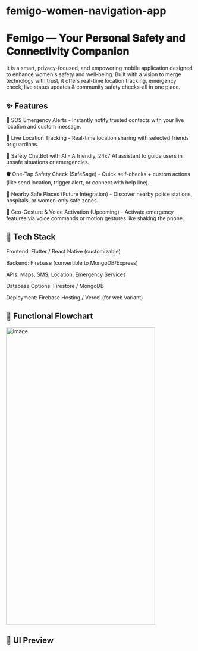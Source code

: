 # femigo-women-navigation-app
# 𝐅𝐞𝐦𝐢𝐠𝐨 — 𝐘𝐨𝐮𝐫 𝐏𝐞𝐫𝐬𝐨𝐧𝐚𝐥 𝐒𝐚𝐟𝐞𝐭𝐲 𝐚𝐧𝐝 𝐂𝐨𝐧𝐧𝐞𝐜𝐭𝐢𝐯𝐢𝐭𝐲 𝐂𝐨𝐦𝐩𝐚𝐧𝐢𝐨𝐧
It is a smart, privacy-focused, and empowering mobile application designed to enhance women's safety and well-being. Built with a vision to merge technology with trust, it offers real-time location tracking, emergency check, live status updates &amp; community safety checks-all in one place.

## ✨ Features

🔴 SOS Emergency Alerts - Instantly notify trusted contacts with your live location and custom message.

📍 Live Location Tracking - Real-time location sharing with selected friends or guardians.

💬 Safety ChatBot with AI - A friendly, 24x7 AI assistant to guide users in unsafe situations or emergencies.

🛡️ One-Tap Safety Check (SafeSage) - Quick self-checks + custom actions (like send location, trigger alert, or connect with help line).

📌 Nearby Safe Places (Future Integration) - Discover nearby police stations, hospitals, or women-only safe zones.

👣 Geo-Gesture & Voice Activation (Upcoming) - Activate emergency features via voice commands or motion gestures like shaking the phone.

## 🚀 Tech Stack

Frontend: Flutter / React Native (customizable)

Backend: Firebase (convertible to MongoDB/Express)

APIs: Maps, SMS, Location, Emergency Services

Database Options: Firestore / MongoDB

Deployment: Firebase Hosting / Vercel (for web variant)

## 📂 Functional Flowchart

<img width="400" height="800" alt="image" src="https://github.com/user-attachments/assets/5802fd16-b583-4853-b241-64652e2ba90f" />

## 🎨 UI Preview



